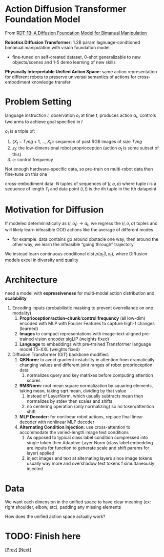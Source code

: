 # Action Diffusion Transformer Foundation Model

From [RDT-1B: A Diffusion Foundation Model for Bimanual Manipulation](https://arxiv.org/pdf/2410.07864)

**Robotics Diffusion Transformer:** 1.2B param lagnuage-condtioned bimanual manipulation with vision foundation model

- fine-tuned on self-created dataset, 0-shot generalizable to new objects/scenes and 1-5 demo learning of new skills

**Physically Interpretable Unified Action Space:** same action representation for different robots to preserve universal semantics of actions for cross-embodiment knowledge transfer

# Problem Setting

language instruction $l$, observation $o_t$ at time $t$, produces action $a_t$, controls two arms to achieve goal specified in $l$

$o_t$ is a triple of:

1. $(X_t - T_img + 1 , … , X_t)$: sequence of past RGB images of size $T_img$
2. $z_t$: the low-dimensional robot proprioception (action $a_t$ is some subset of this)
3. $c$: control frequency

Not enough hardware-specific data, so pre-train on multi-robot data then fine-tune on this one

cross-embodiment data: $N$ tuples of sequences of $(l, o, a)$ where tuple $i$ is a sequence of length $T_i$ and data point $(i,t)$ is the $i$th tuple in the $t$th datapoint

# Motivation for Diffusion

If modeled deterministically as $(l, o_t) \rightarrow a_t$, we regress the $(l,o,a)$ tuples and will likely learn infeasible OOD actions like the average of different modes 

- for example: data contains go around obstacle one way, then around the other way, we learn the infeasible “going through” trajectory

We instead learn continuous conditional dist $p(a_t|l,o_t)$, where Diffusion models excel in diversity and quality

# Architecture

need a model with **expressiveness** for multi-modal action distribution and **scalability**

1. Encoding inputs (probabilistic masking to prevent overreliance on one modality)
    1. **Proprioception**/**action-chunk**/**control frequency** (all low-dim) encoded with MLP with Fourier Features to capture high-f changes (learned)
    2. **Images** to compact representations with image-text-aligned pre-trained vision encoder sigLIP (weights fixed)
    3. **Language** to embeddings with pre-trained Transformer language model T5-XXL (weights fixed)
2. Diffusion Transformer (DiT) backbone modified:
    1. **QKNorm:** to avoid gradient instability in attention from dramatically changing values and different joint ranges of robot proprioception data
        1. normalizes query and key matrixes before computing attention scores
    2. **RMSNorm**: root mean square normalization by squaring elements, taking mean, taking sqrt mean, dividing by that value
        1. instead of LayerNorm, which usually subtracts mean then normalizes by stdev then scales and shifts
        2. no centering operation (only normalizing) so no token/attention shift
    3. **MLP Decoder:** for nonlinear robot actions, replace final linear decoder with nonlinear MLP decoder 
    4. **Alternating Condition Injection:** use cross-attention to accommodate the varied-length image text conditions
        1. As opposed to typical class label condition compressed into single token then  Adaptive Layer Norm (class label embedding are inputs for function to generate scale and shift params for layer) applied
        2. inject images and text at alternating layers since image tokens usually way more and overshadow text tokens f simultaneously injected

# Data

We want each dimension in the unified space to have clear meaning (ex: right shoulder, elbow, etc), padding any missing elements

How does the unified action space actually work?

# TODO: Finish here


[[Prev]](../2.2:%20Components%20of%20Diffusion%20Transformers/DiT%20Components.md) [[Next]](../../3:%20Flow%20Matching/3.1:%20Continuous%20Normalizing%20Flows/CNFs.md)